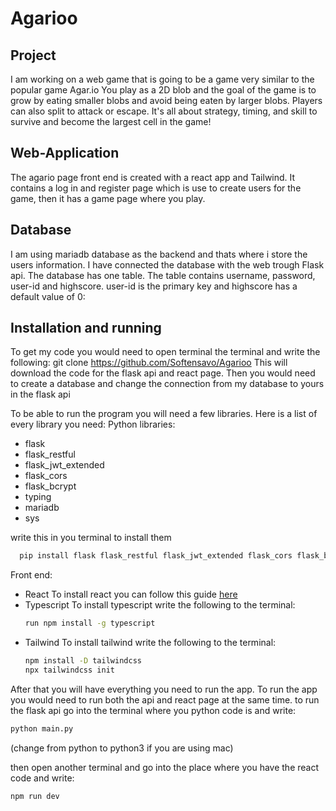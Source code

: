 # Agarioo

## Project 
I am working on a web game that is going to be a game very similar to the popular game Agar.io
You play as a 2D blob and the goal of the game is to grow by eating smaller blobs and avoid being eaten by larger blobs. Players can also split to attack or escape. It's all about strategy, timing, and skill to survive and become the largest cell in the game!

## Web-Application
The agario page front end is created with a react app and Tailwind. It contains a log in and register page which is use to create users for the game, then it has a game page where you play.  

## Database
I am using mariadb database as the backend and thats where i store the users information. I have connected the database with the web trough Flask api. The database has one table. The table contains username, password, user-id and highscore. user-id is the primary key and highscore has a default value of 0:

## Installation and running

To get my code you would need to open terminal the terminal and write the following: 
git clone https://github.com/Softensavo/Agarioo
This will download the code for the flask api and react page. Then you would need to create a database and change the connection from my database to yours in the flask api

To be able to run the program you will need a few libraries. Here is a list of every library you need:
Python libraries:
- flask
- flask_restful
- flask_jwt_extended
- flask_cors
- flask_bcrypt
- typing
- mariadb
- sys

write this in you terminal to install them
```bash
  pip install flask flask_restful flask_jwt_extended flask_cors flask_bcrypt typing mariadb sys
```
Front end:
- React
  To install react you can follow this guide [here](https://react.dev/learn/installation)
- Typescript
  To install typescript write the following to the terminal:
  ```bash
  run npm install -g typescript
  ```
- Tailwind
  To install tailwind write the following to the terminal:
  ```bash
  npm install -D tailwindcss
  npx tailwindcss init
  ```

After that you will have everything you need to run the app.
To run the app you would need to run both the api and react page at the same time. 
to run the flask api go into the terminal where you python code is and write:
```bash
python main.py
```
(change from python to python3 if you are using mac)

then open another terminal and go into the place where you have the react code and write:
```bash
npm run dev
```

